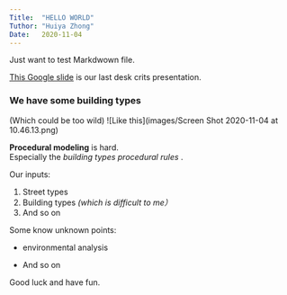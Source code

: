 ```yaml
---
Title:  "HELLO WORLD"
Tuthor: "Huiya Zhong"
Date:   2020-11-04
---
```

Just want to test Markdwown file.

[This Google slide](https://docs.google.com/presentation/d/1dALQOXH9mFF4YGPSPiEdP3-PwZwOOD2i9DgOmejSObo/edit#slide=id.g9eeac65f03_0_0) is our last desk crits presentation.

### We have some building types    
(Which could be too wild)
![Like this](images/Screen Shot 2020-11-04 at 10.46.13.png)

**Procedural modeling** is hard.  
Especially the *building types procedural rules* .  

Our inputs:
1. Street types
1. Building types *(which is difficult to me）*
1. And so on



Some know unknown points:
- environmental analysis
* And so on



Good luck and have fun.
